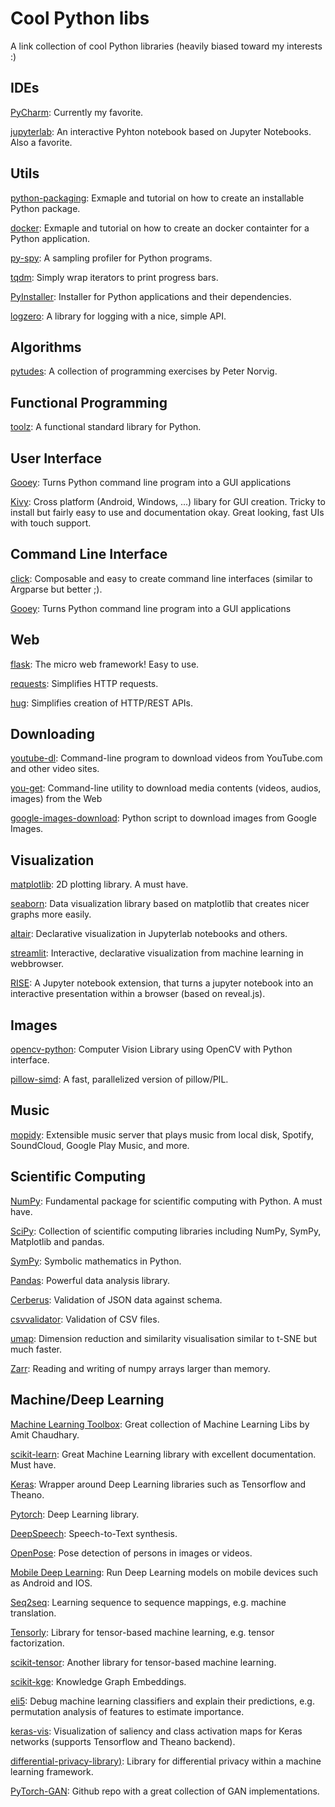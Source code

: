 # Cool Python libs

A link collection of cool Python libraries (heavily biased toward my interests :)


## IDEs

[PyCharm](https://www.jetbrains.com/pycharm/): Currently my favorite.

[jupyterlab](https://github.com/jupyterlab/jupyterlab): An interactive
Pyhton notebook based on Jupyter Notebooks. Also a favorite.


## Utils

[python-packaging](https://python-packaging.readthedocs.io/en/latest/index.html): 
Exmaple and tutorial on how to create an installable Python package.

[docker](https://sourcery.ai/blog/python-docker/): 
Exmaple and tutorial on how to create an docker containter for a Python application.

[py-spy](https://github.com/benfred/py-spy): A sampling profiler for Python programs.

[tqdm](https://pypi.org/project/tqdm/): Simply wrap iterators to print progress bars.

[PyInstaller](https://pyinstaller.readthedocs.io/en/stable/): Installer for Python
applications and their dependencies.

[logzero](https://logzero.readthedocs.io/en/latest/): A library for logging with
a nice, simple API.



## Algorithms

[pytudes](https://github.com/norvig/pytudes): A collection of programming exercises
by Peter Norvig.


## Functional Programming

[toolz](https://github.com/pytoolz/toolz/): A functional standard library for Python.


## User Interface

[Gooey](https://github.com/chriskiehl/Gooey): Turns Python command line program into a 
GUI applications

[Kivy](https://kivy.org): Cross platform (Android, Windows, ...) libary for GUI
creation. Tricky to install but fairly easy to use and documentation okay.
Great looking, fast UIs with touch support.


## Command Line Interface

[click](http://click.pocoo.org/5/): Composable and easy to create command line interfaces
(similar to Argparse but better ;).

[Gooey](https://github.com/chriskiehl/Gooey): Turns Python command line program into a 
GUI applications

## Web

[flask](http://flask.pocoo.org/): The micro web framework! Easy to use. 

[requests](https://github.com/requests/requests): Simplifies HTTP requests.

[hug](https://github.com/timothycrosley/hug): Simplifies creation of HTTP/REST APIs.


## Downloading

[youtube-dl](https://github.com/rg3/youtube-dl): Command-line program to download videos 
from YouTube.com and other video sites.

[you-get](https://github.com/soimort/you-get): Command-line utility to download 
media contents (videos, audios, images) from the Web

[google-images-download](https://github.com/hardikvasa/google-images-download): 
Python script to download images from Google Images.


## Visualization

[matplotlib](https://matplotlib.org/): 2D plotting library. A must have.

[seaborn](https://seaborn.pydata.org/): Data visualization library 
based on matplotlib that creates nicer graphs more easily.

[altair](https://altair-viz.github.io/): Declarative visualization in Jupyterlab notebooks
and others.

[streamlit](https://streamlit.io/docs/#): Interactive, declarative visualization from
machine learning in webbrowser.

[RISE](https://rise.readthedocs.io/en/stable/): A Jupyter notebook extension, that turns 
a jupyter notebook into an interactive presentation within a browser (based on reveal.js).


## Images

[opencv-python](https://pypi.org/project/opencv-python/): Computer Vision Library using OpenCV
with Python interface.

[pillow-simd](https://github.com/uploadcare/pillow-simd): A fast, parallelized version
of pillow/PIL.


## Music

[mopidy](https://github.com/mopidy/mopidy): Extensible music server that plays music from 
local disk, Spotify, SoundCloud, Google Play Music, and more.


## Scientific Computing

[NumPy](http://www.numpy.org/): Fundamental package for scientific computing with Python.
A must have.

[SciPy](https://www.scipy.org/): Collection of scientific computing libraries including
NumPy, SymPy, Matplotlib and pandas.

[SymPy](https://www.sympy.org/en/index.html): Symbolic mathematics in Python.

[Pandas](https://pandas.pydata.org/): Powerful data analysis library.

[Cerberus](http://docs.python-cerberus.org/en/stable/index.html): Validation of JSON data against schema.

[csvvalidator](https://github.com/alimanfoo/csvvalidator/blob/master/csvvalidator.py): Validation of CSV files.

[umap](https://umap-learn.readthedocs.io/en/latest/): Dimension reduction and similarity visualisation 
similar to t-SNE but much faster.

[Zarr](https://zarr.readthedocs.io/en/stable/): Reading and writing of numpy arrays larger than memory.


## Machine/Deep Learning

[Machine Learning Toolbox](https://amitness.com/toolbox/): Great collection of Machine Learning Libs
by Amit Chaudhary.

[scikit-learn](https://github.com/scikit-learn/scikit-learn): Great Machine Learning library
with excellent documentation. Must have.

[Keras](https://github.com/keras-team): Wrapper around Deep Learning libraries such as
Tensorflow and Theano.

[Pytorch](https://github.com/pytorch/pytorch): Deep Learning library.

[DeepSpeech](https://github.com/mozilla/DeepSpeech): Speech-to-Text synthesis.

[OpenPose](https://github.com/CMU-Perceptual-Computing-Lab/openpose): Pose detection of persons
in images or videos.

[Mobile Deep Learning](https://github.com/baidu/mobile-deep-learning): Run Deep Learning models 
on mobile devices such as Android and IOS.

[Seq2seq](https://github.com/google/seq2seq): Learning sequence to sequence mappings, e.g.
machine translation.

[Tensorly](https://github.com/tensorly/tensorly): Library for tensor-based machine learning, e.g. 
tensor factorization.

[scikit-tensor](https://github.com/mnick/scikit-tensor): Another library for tensor-based machine learning.

[scikit-kge](https://github.com/mnick/scikit-kge): Knowledge Graph Embeddings.

[eli5](https://github.com/TeamHG-Memex/eli5): Debug machine learning classifiers and explain their predictions,
e.g. permutation analysis of features to estimate importance.

[keras-vis](https://github.com/raghakot/keras-vis): Visualization of saliency and class activation maps
for Keras networks (supports Tensorflow and Theano backend).

[differential-privacy-library)](https://github.com/IBM/differential-privacy-library): Library for differential
privacy within a machine learning framework.

[PyTorch-GAN](https://github.com/eriklindernoren/PyTorch-GAN): Github repo with a great collection of GAN
implementations.

